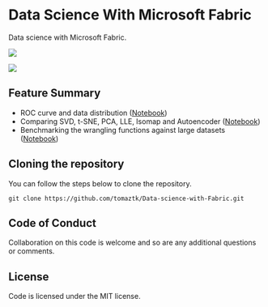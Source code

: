 # Data Science With Microsoft Fabric
Data science with Microsoft Fabric.



<!-- badges: start -->
![](http://img.shields.io/badge/DataScienceWithFabric.svg)

![](https://img.shields.io/github/forks/tomaztk/data-science-with-fabric?style=social)
<!-- badges: end -->


## Feature Summary

  - ROC curve and data distribution ([Notebook](https://github.com/tomaztk/Data-science-with-Fabric/blob/main/Notebooks/01_ROC_Distribution.ipynb))
  - Comparing SVD, t-SNE, PCA, LLE, Isomap and Autoencoder ([Notebook](https://github.com/tomaztk/Data-science-with-Fabric/blob/main/Notebooks/02_Compare_SVC_SNE_PCA_LLE.ipynb))
  - Benchmarking the wrangling functions against large datasets ([Notebook](https://github.com/tomaztk/Data-science-with-Fabric/blob/main/Notebooks/06-Benchmarking-wrangling-functions.ipynb))


## Cloning the repository
You can follow the steps below to clone the repository.
```
git clone https://github.com/tomaztk/Data-science-with-Fabric.git
```


## Code of Conduct
Collaboration on this code is welcome and so are any additional questions or comments.


## License
Code is licensed under the MIT license.
